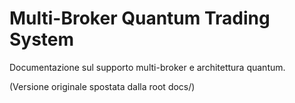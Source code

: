 # Multi-Broker Quantum Trading System

Documentazione sul supporto multi-broker e architettura quantum.

(Versione originale spostata dalla root docs/)
